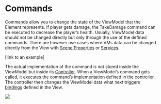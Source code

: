 # Commands

Commands allow you to change the state of the ViewModel that the Element represents. If player gets damage, the TakeDamage command can be executed to decrease the player’s health. Usually, ViewModel data should not be changed directly but only through the use of the defined commands. There are however use cases where VMs data can be changed directly from the View with [Scene Properties](pages/scene-properties.md) or [Services](/pages/services.md).

[link to an example]

The actual implementation of the command is not stored inside the ViewModel but inside its [Controller](/pages/controllers.md). When a ViewModel’s command gets called, it executes the command’s implementation defined in the controller. The controller then changes the ViewModel data what next triggers [bindings](/pages/view-bindings.md) defined in the View.

![](https://dl.dropboxusercontent.com/u/75445779/uFrame_wiki/uFrame_MVVM_flow.png)
